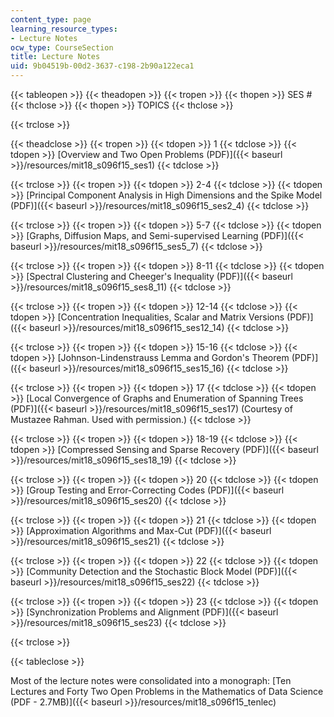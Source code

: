 ```yaml
---
content_type: page
learning_resource_types:
- Lecture Notes
ocw_type: CourseSection
title: Lecture Notes
uid: 9b04519b-00d2-3637-c198-2b90a122eca1
---
```


{{< tableopen >}}
{{< theadopen >}}
{{< tropen >}}
{{< thopen >}}
SES #
{{< thclose >}}
{{< thopen >}}
TOPICS
{{< thclose >}}

{{< trclose >}}

{{< theadclose >}}
{{< tropen >}}
{{< tdopen >}}
1
{{< tdclose >}}
{{< tdopen >}}
[Overview and Two Open Problems (PDF)]({{< baseurl >}}/resources/mit18_s096f15_ses1)
{{< tdclose >}}

{{< trclose >}}
{{< tropen >}}
{{< tdopen >}}
2-4
{{< tdclose >}}
{{< tdopen >}}
[Principal Component Analysis in High Dimensions and the Spike Model (PDF)]({{< baseurl >}}/resources/mit18_s096f15_ses2_4)
{{< tdclose >}}

{{< trclose >}}
{{< tropen >}}
{{< tdopen >}}
5-7
{{< tdclose >}}
{{< tdopen >}}
[Graphs, Diffusion Maps, and Semi-supervised Learning (PDF)]({{< baseurl >}}/resources/mit18_s096f15_ses5_7)
{{< tdclose >}}

{{< trclose >}}
{{< tropen >}}
{{< tdopen >}}
8-11
{{< tdclose >}}
{{< tdopen >}}
[Spectral Clustering and Cheeger's Inequality (PDF)]({{< baseurl >}}/resources/mit18_s096f15_ses8_11)
{{< tdclose >}}

{{< trclose >}}
{{< tropen >}}
{{< tdopen >}}
12-14
{{< tdclose >}}
{{< tdopen >}}
[Concentration Inequalities, Scalar and Matrix Versions (PDF)]({{< baseurl >}}/resources/mit18_s096f15_ses12_14)
{{< tdclose >}}

{{< trclose >}}
{{< tropen >}}
{{< tdopen >}}
15-16
{{< tdclose >}}
{{< tdopen >}}
[Johnson-Lindenstrauss Lemma and Gordon's Theorem (PDF)]({{< baseurl >}}/resources/mit18_s096f15_ses15_16)
{{< tdclose >}}

{{< trclose >}}
{{< tropen >}}
{{< tdopen >}}
17
{{< tdclose >}}
{{< tdopen >}}
[Local Convergence of Graphs and Enumeration of Spanning Trees (PDF)]({{< baseurl >}}/resources/mit18_s096f15_ses17) (Courtesy of Mustazee Rahman. Used with permission.)
{{< tdclose >}}

{{< trclose >}}
{{< tropen >}}
{{< tdopen >}}
18-19
{{< tdclose >}}
{{< tdopen >}}
[Compressed Sensing and Sparse Recovery (PDF)]({{< baseurl >}}/resources/mit18_s096f15_ses18_19)
{{< tdclose >}}

{{< trclose >}}
{{< tropen >}}
{{< tdopen >}}
20
{{< tdclose >}}
{{< tdopen >}}
[Group Testing and Error-Correcting Codes (PDF)]({{< baseurl >}}/resources/mit18_s096f15_ses20)
{{< tdclose >}}

{{< trclose >}}
{{< tropen >}}
{{< tdopen >}}
21
{{< tdclose >}}
{{< tdopen >}}
[Approximation Algorithms and Max-Cut (PDF)]({{< baseurl >}}/resources/mit18_s096f15_ses21)
{{< tdclose >}}

{{< trclose >}}
{{< tropen >}}
{{< tdopen >}}
22
{{< tdclose >}}
{{< tdopen >}}
[Community Detection and the Stochastic Block Model (PDF)]({{< baseurl >}}/resources/mit18_s096f15_ses22)
{{< tdclose >}}

{{< trclose >}}
{{< tropen >}}
{{< tdopen >}}
23
{{< tdclose >}}
{{< tdopen >}}
[Synchronization Problems and Alignment (PDF)]({{< baseurl >}}/resources/mit18_s096f15_ses23)
{{< tdclose >}}

{{< trclose >}}

{{< tableclose >}}

Most of the lecture notes were consolidated into a monograph: [Ten Lectures and Forty Two Open Problems in the Mathematics of Data Science (PDF - 2.7MB)]({{< baseurl >}}/resources/mit18_s096f15_tenlec)